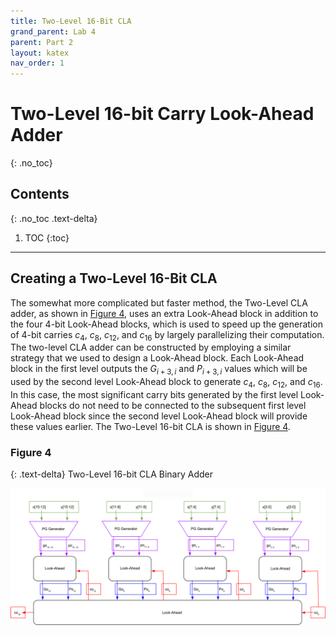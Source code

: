 ```yaml
---
title: Two-Level 16-Bit CLA
grand_parent: Lab 4
parent: Part 2
layout: katex
nav_order: 1
---
```


# Two-Level 16-bit Carry Look-Ahead Adder
{: .no_toc}

## Contents
{: .no_toc .text-delta}

1. TOC
{:toc}

---

## Creating a Two-Level 16-Bit CLA

The somewhat more complicated but faster method, the Two-Level CLA adder, as shown in [Figure 4](#figure-4), uses an extra Look-Ahead block in addition to the four 4-bit Look-Ahead blocks, which is used to speed up the generation of 4-bit carries $c_4$, $c_8$, $c_{12}$, and $c_{16}$ by largely parallelizing their computation.
The two-level CLA adder can be constructed by employing a similar strategy that we used to design a Look-Ahead block.
Each Look-Ahead block in the first level outputs the $G_{i+3,i}$ and $P_{i+3,i}$ values which will be used by the second level Look-Ahead block to generate $c_4$, $c_8$, $c_{12}$, and $c_{16}$.
In this case, the most significant carry bits generated by the first level Look-Ahead blocks do not need to be connected to the subsequent first level Look-Ahead block since the second level Look-Ahead block will provide these values earlier.
The Two-Level 16-bit CLA is shown in [Figure 4](#figure-4).

### Figure 4

{: .text-delta}
Two-Level 16-bit CLA Binary Adder

![](../../../assets/lab4/fig4.png)


